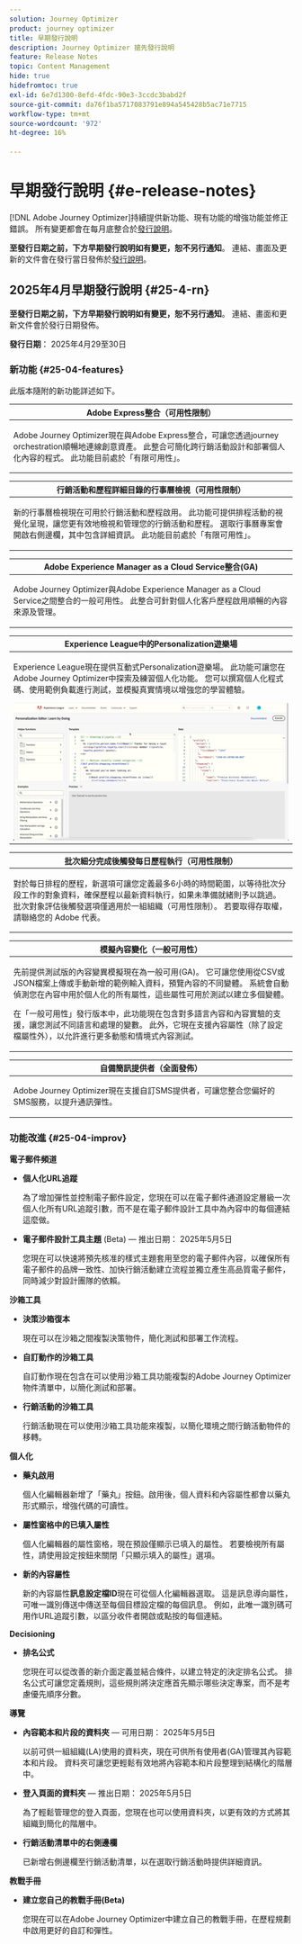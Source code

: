 ```yaml
---
solution: Journey Optimizer
product: journey optimizer
title: 早期發行說明
description: Journey Optimizer 搶先發行說明
feature: Release Notes
topic: Content Management
hide: true
hidefromtoc: true
exl-id: 6e7d1300-8efd-4fdc-90e3-3ccdc3babd2f
source-git-commit: da76f1ba5717083791e894a545428b5ac71e7715
workflow-type: tm+mt
source-wordcount: '972'
ht-degree: 16%

---
```


# 早期發行說明 {#e-release-notes}

[!DNL Adobe Journey Optimizer]持續提供新功能、現有功能的增強功能並修正錯誤。 所有變更都會在每月底整合於[發行說明](release-notes.md)。

**至發行日期之前，下方早期發行說明如有變更，恕不另行通知**。 連結、畫面及更新的文件會在發行當日發佈於[發行說明](release-notes.md)。


## 2025年4月早期發行說明 {#25-4-rn}


**至發行日期之前，下方早期發行說明如有變更，恕不另行通知**。 連結、畫面和更新文件會於發行日期發佈。

**發行日期**： 2025年4月29至30日


### 新功能 {#25-04-features}

此版本隨附的新功能詳述如下。

<table>
<thead>
<tr>
<th><strong>Adobe Express整合（可用性限制）</strong><br/></th>
</tr>
</thead>
<tbody>
<tr>
<td>
<p>Adobe Journey Optimizer現在與Adobe Express整合，可讓您透過journey orchestration順暢地連線創意資產。 此整合可簡化跨行銷活動設計和部署個人化內容的程式。 此功能目前處於「有限可用性」。</p>
</td>
</tr>
</tbody>
</table>

<table>
<thead>
<tr>
<th><strong>行銷活動和歷程詳細目錄的行事曆檢視（可用性限制）</strong><br/></th>
</tr>
</thead>
<tbody>
<tr>
<td>
<p>新的行事曆檢視現在可用於行銷活動和歷程啟用。 此功能可提供排程活動的視覺化呈現，讓您更有效地檢視和管理您的行銷活動和歷程。 選取行事曆專案會開啟右側邊欄，其中包含詳細資訊。 此功能目前處於「有限可用性」。</p>
</td>
</tr>
</tbody>
</table>

<table>
<thead>
<tr>
<th><strong>Adobe Experience Manager as a Cloud Service整合(GA)</strong><br/></th>
</tr>
</thead>
<tbody>
<tr>
<td>
<p>Adobe Journey Optimizer與Adobe Experience Manager as a Cloud Service之間整合的一般可用性。 此整合可針對個人化客戶歷程啟用順暢的內容來源及管理。</p>
</td>
</tr>
</tbody>
</table>

<table>
<thead>
<tr>
<th><strong>Experience League中的Personalization遊樂場</strong><br/></th>
</tr>
</thead>
<tbody>
<tr>
<td>
<p>Experience League現在提供互動式Personalization遊樂場。 此功能可讓您在Adobe Journey Optimizer中探索及練習個人化功能。 您可以撰寫個人化程式碼、使用範例負載進行測試，並模擬真實情境以增強您的學習體驗。</p>
<img src="assets/do-not-localize/templating-playground.gif">
</td>
</tr>
</tbody>
</table>

<table>
<thead>
<tr>
<th><strong>批次細分完成後觸發每日歷程執行（可用性限制）</strong><br/></th>
</tr>
</thead>
<tbody>
<tr>
<td>
<p>對於每日排程的歷程，新選項可讓您定義最多6小時的時間範圍，以等待批次分段工作的對象資料，確保歷程以最新資料執行，如果未準備就緒則予以跳過。 批次對象評估後觸發選項僅適用於一組組織（可用性限制）。 若要取得存取權，請聯絡您的 Adobe 代表。</p>
</td>
</tr>
</tbody>
</table>

<table>
<thead>
<tr>
<th><strong>模擬內容變化（一般可用性）</strong><br/></th>
</tr>
</thead>
<tbody>
<tr>
<td>
<p>先前提供測試版的內容變異模擬現在為一般可用(GA)。 它可讓您使用從CSV或JSON檔案上傳或手動新增的範例輸入資料，預覽內容的不同變體。 系統會自動偵測您在內容中用於個人化的所有屬性，這些屬性可用於測試以建立多個變體。</p>
<p>在「一般可用性」發行版本中，此功能現在包含對多語言內容和內容實驗的支援，讓您測試不同語言和處理的變數。 此外，它現在支援內容屬性（除了設定檔屬性外），以允許進行更多動態和情境式內容測試。</p>
</td>
</tr>
</tbody>
</table>

<table>
<thead>
<tr>
<th><strong>自備簡訊提供者（全面發佈）</strong><br/></th>
</tr>
</thead>
<tbody>
<tr>
<td>
<p>Adobe Journey Optimizer現在支援自訂SMS提供者，可讓您整合您偏好的SMS服務，以提升通訊彈性。</p>
</td>
</tr>
</tbody>
</table>



<!--table>
<thead>
<tr>
<th><strong>Integration with Adobe Express</strong><br/></th>
</tr>
</thead>
<tbody>
<tr>
<td>
<p>The Adobe Express integration in Adobe Journey Optimizer lets you use Adobe Express's editing tools directly during content creation, enabling you to resize, remove backgrounds, crop, and convert assets to JPEG or PNG.<p>
</td>
</tr>
</tbody>
</table>


<table>
<thead>
<tr>
<th><strong>Calendar view for journeys (Limited Availability)</strong><br/></th>
</tr>
</thead>
<tbody>
<tr>
<td>
<p>A calendar view is now allows you to visualize all journeys activations. This capability is released as a Limited Availability to a select group of customers.<p>
<p>This change is only available for a set of organizations (Limited Availability). To gain access, contact your Adobe representative.</p>
</td>
</tr>
</tbody>
</table>

<table>
<thead>
<tr>
<th><strong>Integration with Dynamic Media (Limited Availability)</strong><br/></th>
</tr>
</thead>
<tbody>
<tr>
<td>
<p>Dynamic media assets are now directly available and accessible in Journey Optimizer. This integration enables you to:
<ul>
<li>Centrally manage assets with real-time updates</li>
<li>Modify your assets settings such as width and height instantly</li>
<li>Personalize your content using images with text overlays</li>
<li>Customize Dynamic Media templates by updating your content and adding personalization fields</li>
</ul>
<p>
<p>This integration is only available for a set of organizations (Limited Availability). To gain access, contact your Adobe representative.</p>
</td>
</tr>
</tbody>
</table>


<table>
<thead>
<tr>
<th><strong>LINE channel (Limited Availability)</strong><br/></th>
</tr>
</thead>
<tbody>
<tr>
<td>
<p>Adobe Journey Optimizer has expanded its cross-channel capabilities to include support for the LINE channel. This enhancement allows you to create, edit, and preview LINE experiences enabling more personalized and engaging interactions. With LINE, you can connect with more customers, send relevant content, and improve your engagement.<p>
<p>This capability is only available for a set of organizations (Limited Availability). To gain access, contact your Adobe representative.</p>
</td>
</tr>
</tbody>
</table-->

### 功能改進 {#25-04-improv}

<!--**Audiences**

- **Remove limitation for Audience Composition enrichment attributes** 

  The use of audiences and attributes from audience composition is now available for use with Healthcare Shield or Privacy and Security Shield.-->

**電子郵件頻道**

- **個人化URL追蹤**

  為了增加彈性並控制電子郵件設定，您現在可以在電子郵件通道設定層級一次個人化所有URL追蹤引數，而不是在電子郵件設計工具中為內容中的每個連結這麼做。

- **電子郵件設計工具主題** (Beta) — 推出日期： 2025年5月5日

  您現在可以快速將預先核准的樣式主題套用至您的電子郵件內容，以確保所有電子郵件的品牌一致性、加快行銷活動建立流程並獨立產生高品質電子郵件，同時減少對設計團隊的依賴。

**沙箱工具**

- **決策沙箱復本**

  現在可以在沙箱之間複製決策物件，簡化測試和部署工作流程。

- **自訂動作的沙箱工具**

  自訂動作現在包含在可以使用沙箱工具功能複製的Adobe Journey Optimizer物件清單中，以簡化測試和部署。

- **行銷活動的沙箱工具**

  行銷活動現在可以使用沙箱工具功能來複製，以簡化環境之間行銷活動物件的移轉。

**個人化**

- **藥丸啟用**

  個人化編輯器新增了「藥丸」按鈕。啟用後，個人資料和內容屬性都會以藥丸形式顯示，增強代碼的可讀性。

- **屬性窗格中的已填入屬性**

  個人化編輯器的屬性窗格，現在預設僅顯示已填入的屬性。 若要檢視所有屬性，請使用設定按鈕來關閉「只顯示填入的屬性」選項。

- **新的內容屬性**

  新的內容屬性&#x200B;**訊息設定檔ID**&#x200B;現在可從個人化編輯器選取。 這是訊息導向屬性，可唯一識別傳送中傳送至每個目標設定檔的每個訊息。 例如，此唯一識別碼可用作URL追蹤引數，以區分收件者開啟或點按的每個連結。

**Decisioning**

- **排名公式**

  您現在可以從改善的新介面定義並結合條件，以建立特定的決定排名公式。 排名公式可讓您定義規則，這些規則將決定應首先顯示哪些決定專案，而不是考慮優先順序分數。

**導覽**

- **內容範本和片段的資料夾** — 可用日期： 2025年5月5日

  以前可供一組組織(LA)使用的資料夾，現在可供所有使用者(GA)管理其內容範本和片段。 資料夾可讓您更輕鬆有效地將內容範本和片段整理到結構化的階層中。

- **登入頁面的資料夾** — 推出日期： 2025年5月5日

  為了輕鬆管理您的登入頁面，您現在也可以使用資料夾，以更有效的方式將其組織到簡化的階層中。

- **行銷活動清單中的右側邊欄**

  已新增右側邊欄至行銷活動清單，以在選取行銷活動時提供詳細資訊。

**教戰手冊**

- **建立您自己的教戰手冊(Beta)**

  您現在可以在Adobe Journey Optimizer中建立自己的教戰手冊，在歷程規劃中啟用更好的自訂和彈性。
